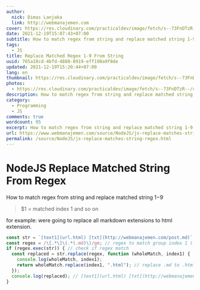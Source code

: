 ```yaml
---
author:
  nick: Dimas Lanjaka
  link: http://webmanajemen.com
cover: https://res.cloudinary.com/practicaldev/image/fetch/s--73FnDTzR--/c_limit%2Cf_auto%2Cfl_progressive%2Cq_auto%2Cw_880/https://i.ibb.co/DWR2ZKQ/carbon-3.png
date: 2021-12-19T15:07:43+07:00
subtitle: How to match regex from string and replace matched string 1-9
tags:
  - JS
title: Replace Matched Regex 1-9 From String
uuid: 765a18cd-4bfd-4888-8919-eff198a9f8de
updated: 2021-12-19T15:20:44+07:00
lang: en
thumbnail: https://res.cloudinary.com/practicaldev/image/fetch/s--73FnDTzR--/c_limit%2Cf_auto%2Cfl_progressive%2Cq_auto%2Cw_880/https://i.ibb.co/DWR2ZKQ/carbon-3.png
photos:
  - https://res.cloudinary.com/practicaldev/image/fetch/s--73FnDTzR--/c_limit%2Cf_auto%2Cfl_progressive%2Cq_auto%2Cw_880/https://i.ibb.co/DWR2ZKQ/carbon-3.png
description: How to match regex from string and replace matched string 1-9
category:
  - Programming
  - JS
comments: true
wordcount: 95
excerpt: How to match regex from string and replace matched string 1-9
url: https://www.webmanajemen.com/source/NodeJS/js-replace-matches-string-regex.html
permalink: /source/NodeJS/js-replace-matches-string-regex.html
---
```


# NodeJS Replace Matched String From Regex
How to match regex from string and replace matched string $1-$9
> $1 = matched index 1 and so on

for example: were going to replace all markdown extensions to html extension.

```js
const str = `[text1](url.html) [txt](http://webmanajemen.com/post.md)`; // string to replace
const regex = /\[.*\]\(.*(.md)\)/gm; // regex to match group index 1 (.md)
if (regex.exec(str)) { // check if regex match
  const replaced = str.replace(regex, function (wholeMatch, index1) {
    console.log(wholeMatch, index1);
    return wholeMatch.replace(index1, ".html"); // replace .md to .html
  });
  console.log(replaced); // [text1](url.html) [txt](http://webmanajemen.com/post.html)
}
```

<script>
  document.querySelectorAll("pre,code");
  pretext.forEach(function (el) {
    el.classList.toggle("notranslate", true);
  });
</script>
